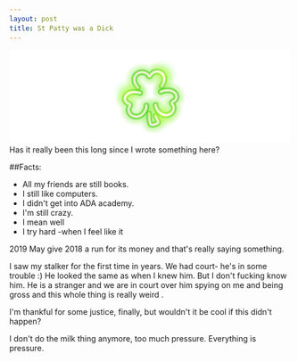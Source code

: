 ```yaml
---
layout: post
title: St Patty was a Dick
--- 
```

![neon](/images/stpaddy.png)  
Has it really been this long since I wrote something here? 

##Facts:
* All my friends are still books.
* I still like computers.
* I didn't get into ADA academy. 
* I'm still crazy. 
* I mean well 
* I try hard -when I feel like it

2019 May give 2018 a run for its money and that's really saying something. 

I saw my stalker for the first time in years. We had court- he's in some trouble :) He looked the same as when I knew him. But I don't fucking know him. He is a stranger and we are in court over him spying on me and being gross and this whole thing is really weird . 

I'm thankful for some justice, finally, but wouldn't it be cool if this didn't happen?

I don't do the milk thing anymore, too much pressure. Everything is pressure.



